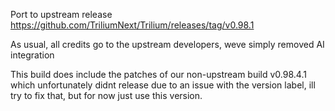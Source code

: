 Port to upstream release https://github.com/TriliumNext/Trilium/releases/tag/v0.98.1

As usual, all credits go to the upstream developers, weve simply removed AI integration

This build does include the patches of our non-upstream build v0.98.4.1 which unfortunately didnt release due to an issue with the version label, ill try to fix that, but for now just use this version.
